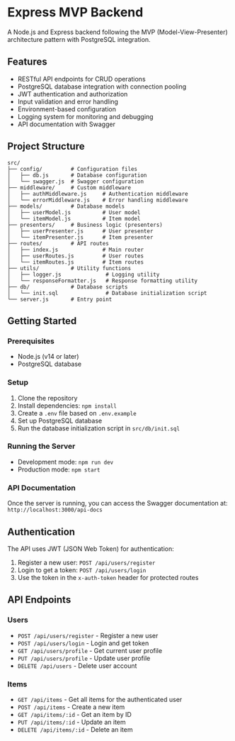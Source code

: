 # Express MVP Backend

A Node.js and Express backend following the MVP (Model-View-Presenter) architecture pattern with PostgreSQL integration.

## Features

- RESTful API endpoints for CRUD operations
- PostgreSQL database integration with connection pooling
- JWT authentication and authorization
- Input validation and error handling
- Environment-based configuration
- Logging system for monitoring and debugging
- API documentation with Swagger

## Project Structure

```
src/
├── config/         # Configuration files
│   ├── db.js       # Database configuration
│   └── swagger.js  # Swagger configuration
├── middleware/     # Custom middleware
│   ├── authMiddleware.js     # Authentication middleware
│   └── errorMiddleware.js    # Error handling middleware
├── models/         # Database models
│   ├── userModel.js          # User model
│   └── itemModel.js          # Item model
├── presenters/     # Business logic (presenters)
│   ├── userPresenter.js      # User presenter
│   └── itemPresenter.js      # Item presenter
├── routes/         # API routes
│   ├── index.js              # Main router
│   ├── userRoutes.js         # User routes
│   └── itemRoutes.js         # Item routes
├── utils/          # Utility functions
│   ├── logger.js              # Logging utility
│   └── responseFormatter.js   # Response formatting utility
├── db/             # Database scripts
│   └── init.sql               # Database initialization script
└── server.js       # Entry point
```

## Getting Started

### Prerequisites

- Node.js (v14 or later)
- PostgreSQL database

### Setup

1. Clone the repository
2. Install dependencies: `npm install`
3. Create a `.env` file based on `.env.example`
4. Set up PostgreSQL database
5. Run the database initialization script in `src/db/init.sql`

### Running the Server

- Development mode: `npm run dev`
- Production mode: `npm start`

### API Documentation

Once the server is running, you can access the Swagger documentation at:
`http://localhost:3000/api-docs`

## Authentication

The API uses JWT (JSON Web Token) for authentication:

1. Register a new user: `POST /api/users/register`
2. Login to get a token: `POST /api/users/login`
3. Use the token in the `x-auth-token` header for protected routes

## API Endpoints

### Users

- `POST /api/users/register` - Register a new user
- `POST /api/users/login` - Login and get token
- `GET /api/users/profile` - Get current user profile
- `PUT /api/users/profile` - Update user profile
- `DELETE /api/users` - Delete user account

### Items

- `GET /api/items` - Get all items for the authenticated user
- `POST /api/items` - Create a new item
- `GET /api/items/:id` - Get an item by ID
- `PUT /api/items/:id` - Update an item
- `DELETE /api/items/:id` - Delete an item